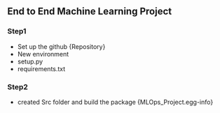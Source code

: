 ## End to End Machine Learning Project

### Step1
- Set up the github {Repository}
- New environment
- setup.py
- requirements.txt
  
### Step2
- created Src folder and build the package {MLOps_Project.egg-info}